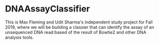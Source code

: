 # DNAAssayClassifier
This is Max Fleming and Udit Sharma's independent study project for Fall 2019, where we will be building a classier that can identify the assay of an unsequenced DNA read based of the result of Bowtie2 and other DNA analysis tools.
